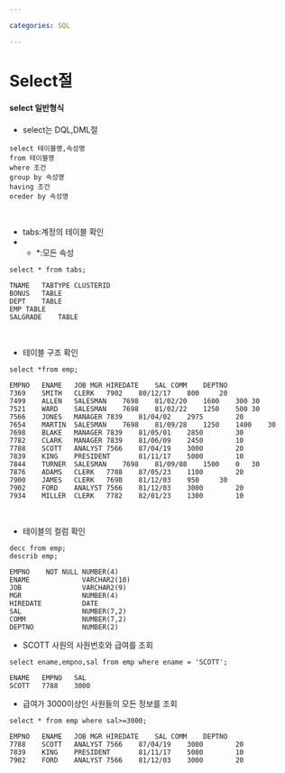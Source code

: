 ```yaml
---

categories: SQL

---
```


# Select절
 
#### select 일반형식
-  select는 DQL,DML절 

```
select 테이블명,속성명
from 테이블명
where 조건
group by 속성명
having 조건
oreder by 속성명

```
&nbsp;

- tabs:계정의 테이블 확인
-  - *:모든 속성

```
select * from tabs;
```

```
TNAME	TABTYPE	CLUSTERID
BONUS	TABLE	
DEPT	TABLE	
EMP	TABLE	
SALGRADE	TABLE	
```		
&nbsp;

- 테이블 구조 확인

```
select *from emp;
```

```
EMPNO	ENAME	JOB	MGR	HIREDATE	SAL	COMM	DEPTNO
7369	SMITH	CLERK	7902	80/12/17	800		20
7499	ALLEN	SALESMAN	7698	81/02/20	1600	300	30
7521	WARD	SALESMAN	7698	81/02/22	1250	500	30
7566	JONES	MANAGER	7839	81/04/02	2975		20
7654	MARTIN	SALESMAN	7698	81/09/28	1250	1400	30
7698	BLAKE	MANAGER	7839	81/05/01	2850		30
7782	CLARK	MANAGER	7839	81/06/09	2450		10
7788	SCOTT	ANALYST	7566	87/04/19	3000		20
7839	KING	PRESIDENT		81/11/17	5000		10
7844	TURNER	SALESMAN	7698	81/09/08	1500	0	30
7876	ADAMS	CLERK	7788	87/05/23	1100		20
7900	JAMES	CLERK	7698	81/12/03	950		30
7902	FORD	ANALYST	7566	81/12/03	3000		20
7934	MILLER	CLERK	7782	82/01/23	1300		10
```

&nbsp;

- 테이블의 컬럼 확인

```
decc from emp;
describ emp;
```

```
EMPNO    NOT NULL NUMBER(4)    
ENAME             VARCHAR2(10) 
JOB               VARCHAR2(9)  
MGR               NUMBER(4)    
HIREDATE          DATE         
SAL               NUMBER(7,2)  
COMM              NUMBER(7,2)  
DEPTNO            NUMBER(2)    
```

- SCOTT 사원의 사원번호와 급여를 조회 

```
select ename,empno,sal from emp where ename = 'SCOTT';
```

```
ENAME	EMPNO	SAL
SCOTT	7788	3000
```

- 급여가 3000이상인 사원들의 모든 정보를 조회

```
select * from emp where sal>=3000;
```

```
EMPNO	ENAME	JOB	MGR	HIREDATE	SAL	COMM	DEPTNO
7788	SCOTT	ANALYST	7566	87/04/19	3000		20
7839	KING	PRESIDENT		81/11/17	5000		10
7902	FORD	ANALYST	7566	81/12/03	3000		20
```
 


  
